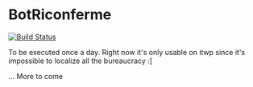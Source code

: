 # BotRiconferme

[![Build Status](https://travis-ci.com/Daimona/BotRiconferme.svg?branch=master)](https://travis-ci.com/Daimona/BotRiconferme)

To be executed once a day. Right now it's only usable on itwp since it's impossible to localize all the bureaucracy :[

... More to come
